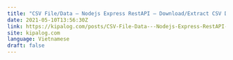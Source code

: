 ```yaml
---
title: "CSV File/Data – Nodejs Express RestAPI – Download/Extract CSV Data/File from MySQL"
date: 2021-05-10T13:56:30Z
link: https://kipalog.com/posts/CSV-File-Data---Nodejs-Express-RestAPI---Download-Extract-CSV-Data-File-from-MySQL?utm_medium=RSS&utm_source=news.12bit.vn
site: kipalog.com
language: Vietnamese
draft: false
---
```

